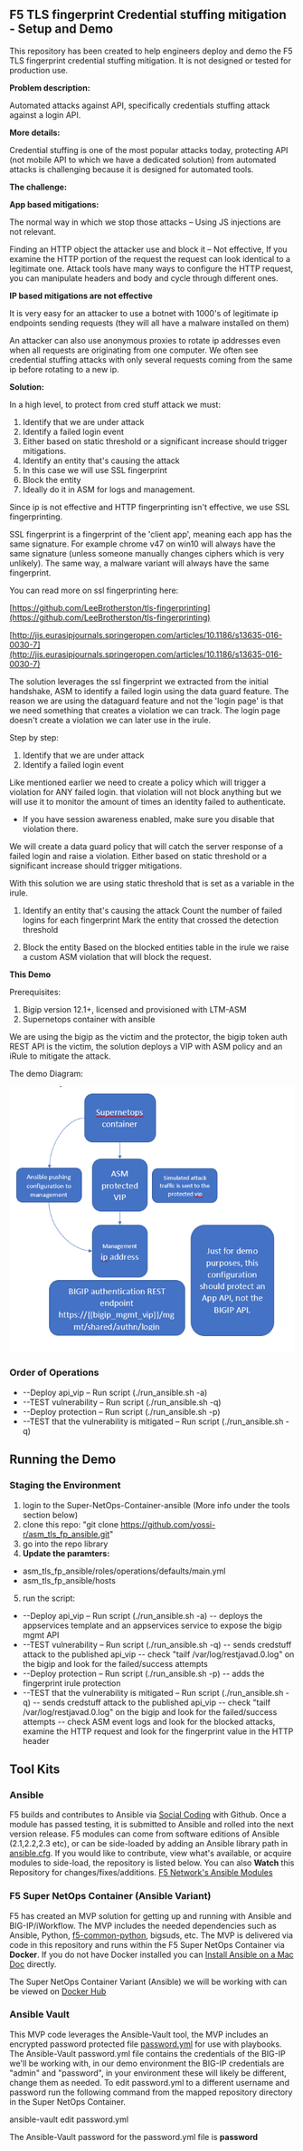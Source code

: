 ## **F5 TLS fingerprint Credential stuffing mitigation - Setup and Demo**

This repository has been created to help engineers deploy and demo the F5 TLS fingerprint credential stuffing mitigation. It is not designed or tested for production use.

**Problem description:**

Automated attacks against API, specifically credentials stuffing attack against a login API.

**More details:**

Credential stuffing is one of the most popular attacks today, protecting API (not mobile API to which we have a dedicated solution) from automated attacks is challenging because it is designed for automated tools.

**The challenge:**

**App based mitigations:**

The normal way in which we stop those attacks – Using JS injections are not relevant.

Finding an HTTP object the attacker use and block it – Not effective, If you examine the HTTP portion of the request the request can look identical to a legitimate one. Attack tools have many ways to configure the HTTP request, you can manipulate headers and body and cycle through different ones.

**IP based mitigations are not effective**

It is very easy for an attacker to use a botnet with 1000&#39;s of legitimate ip endpoints sending requests (they will all have a malware installed on them)

An attacker can also use anonymous proxies to rotate ip addresses even when all requests are originating from one computer. We often see credential stuffing attacks with only several requests coming from the same ip before rotating to a new ip.

**Solution:**

In a high level, to protect from cred stuff attack we must:

1. Identify that we are under attack
  1. Identify a failed login event
  2. Either based on static threshold or a significant increase should trigger mitigations.
2. Identify an entity that&#39;s causing the attack
  1. In this case we will use SSL fingerprint
3. Block the entity
  1. Ideally do it in ASM for logs and management.

Since ip is not effective and HTTP fingerprinting isn&#39;t effective, we use SSL fingerprinting.

SSL fingerprint is a fingerprint of the &#39;client app&#39;, meaning each app has the same signature. For example chrome v47 on win10 will always have the same signature (unless someone manually changes ciphers which is very unlikely). The same way, a malware variant will always have the same fingerprint.

You can read more on ssl fingerprinting here:

[https://github.com/LeeBrotherston/tls-fingerprinting](https://github.com/LeeBrotherston/tls-fingerprinting)

[http://jis.eurasipjournals.springeropen.com/articles/10.1186/s13635-016-0030-7](http://jis.eurasipjournals.springeropen.com/articles/10.1186/s13635-016-0030-7)

The solution leverages the ssl fingerprint we extracted from the initial handshake, ASM to identify a failed login using the data guard feature. The reason we are using the dataguard feature and not the &#39;login page&#39; is that we need something that creates a violation we can track. The login page doesn&#39;t create a violation we can later use in the irule.

Step by step:

1. Identify that we are under attack
  1. Identify a failed login event

Like mentioned earlier we need to create a policy which will trigger a violation for ANY failed login. that violation will not block anything but we will use it to monitor the amount of times an identity failed to authenticate.

  - If you have session awareness enabled, make sure you disable that violation there.

We will create a data guard policy that will catch the server response of a failed login and raise a violation.
Either based on static threshold or a significant increase should trigger mitigations.

With this solution we are using static threshold that is set as a variable in the irule.

1. Identify an entity that&#39;s causing the attack
  Count the number of failed logins for each fingerprint
  Mark the entity that crossed the detection threshold

1. Block the entity
  Based on the blocked entities table in the irule we raise a custom ASM violation that will block the request.

**This Demo**

Prerequisites:

1. Bigip version 12.1+, licensed and provisioned with LTM-ASM
2. Supernetops container with ansible

We are using the bigip as the victim and the protector, the bigip token auth REST API is the victim, the solution deploys a VIP with ASM policy and an iRule to mitigate the attack.

The demo Diagram:

![image_001](/misc/images/demo_diagram.png)
### **Order of Operations**
- --Deploy api_vip – Run script (./run\_ansible.sh -a)
- --TEST vulnerability – Run script (./run\_ansible.sh -q)
- --Deploy protection – Run script (./run\_ansible.sh -p)
- --TEST that the vulnerability is mitigated – Run script (./run\_ansible.sh -q)

## **Running the Demo**

### **Staging the Environment**

1. login to the Super-NetOps-Container-ansible (More info under the tools section below)
2. clone this repo: "git clone https://github.com/yossi-r/asm_tls_fp_ansible.git"
3. go into the repo library 
4. **Update the paramters:**
  - asm_tls_fp_ansible/roles/operations/defaults/main.yml
  - asm_tls_fp_ansible/hosts
5. run the script:
- --Deploy api_vip – Run script (./run\_ansible.sh -a)
    -- deploys the appservices template and an appservices service to expose the bigip mgmt API 
- --TEST vulnerability – Run script (./run\_ansible.sh -q)
    -- sends credstuff attack to the published api_vip
    -- check "tailf /var/log/restjavad.0.log" on the bigip and look for the failed/success attempts
- --Deploy protection – Run script (./run\_ansible.sh -p)
    -- adds the fingerprint irule protection 
- --TEST that the vulnerability is mitigated – Run script (./run\_ansible.sh -q)
    -- sends credstuff attack to the published api_vip
    -- check "tailf /var/log/restjavad.0.log" on the bigip and look for the failed/success attempts
    -- check ASM event logs and look for the blocked attacks, examine the HTTP request and look for the fingerprint value in the HTTP header



## **Tool Kits**

### **Ansible**

F5 builds and contributes to Ansible via  [Social Coding](https://youtu.be/vTiINnsHSc4) with Github. Once a module has passed testing, it is submitted to Ansible and rolled into the next version release. F5 modules can come from software editions of Ansible (2.1,2.2,2.3 etc), or can be side-loaded by adding an Ansible library path in  [ansible.cfg](https://github.com/jmcalalang/Ansible_Meetups/blob/master/ansible.cfg). If you would like to contribute, view what&#39;s available, or acquire modules to side-load, the repository is listed below. You can also  **Watch**  this Repository for changes/fixes/additions. [F5 Network&#39;s Ansible Modules](https://github.com/F5Networks/f5-ansible/tree/devel/library)

### **F5 Super NetOps Container (Ansible Variant)**

F5 has created an MVP solution for getting up and running with Ansible and BIG-IP/iWorkflow. The MVP includes the needed dependencies such as Ansible, Python,  [f5-common-python](https://github.com/F5Networks/f5-common-python), bigsuds, etc. The MVP is delivered via code in this repository and runs within the F5 Super NetOps Container via  **Docker**. If you do not have Docker installed you can  [Install Ansible on a Mac Doc](https://github.com/jmcalalang/Ansible_Meetups/blob/master/docs/INSTALL.md) directly.

The Super NetOps Container Variant (Ansible) we will be working with can be viewed on  [Docker Hub](https://hub.docker.com/r/f5devcentral/f5-super-netops-container/)


### **Ansible Vault**

This MVP code leverages the Ansible-Vault tool, the MVP includes an encrypted password protected file  [password.yml](https://github.com/jmcalalang/Ansible_Meetups/blob/master/password.yml) for use with playbooks. The Ansible-Vault password.yml file contains the credentials of the BIG-IP we&#39;ll be working with, in our demo environment the BIG-IP credentials are &quot;admin&quot; and &quot;password&quot;, in your environment these will likely be different, change them as needed. To edit password.yml to a different username and password run the following command from the mapped repository directory in the Super NetOps Container.

ansible-vault edit password.yml

The Ansible-Vault password for the password.yml file is  **password**




